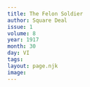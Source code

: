 ```yaml
---
title: The Felon Soldier
author: Square Deal
issue: 1
volume: 8
year: 1917
month: 30
day: VI
tags:
layout: page.njk
image:
---
```

